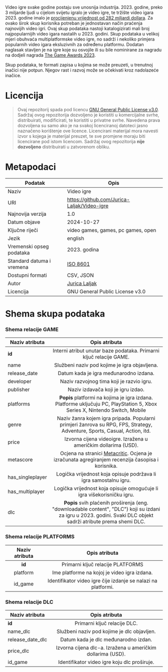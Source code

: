 Video igre svake godine postaju sve unosnija industrija. 2023. godine, preko 3 miljarde ljudi u cijelom svijetu igralo je video igre, te tržište video igara 2023. godine imalo je [procijenjenu vrijednost od 282 miljardi dollara](https://explodingtopics.com/blog/number-of-gamers). Za ovako širok skup korisnika potreban je jednostavan način praćenja najnovijih video igri. Ovaj skup podataka nastoji katalogizirati mali broj najpopularnijih video igara nastalih u 2023. godini. Skup podataka u velikoj mjeri obuhvaća multiplatformske video igre, no sadrži i nekoliko primjera popularnih video igara eksluzivnih za određenu platformu. Dodatan naglasak stavljen je na igre koje su osvojile ili su bile nominirane za nagradu na dodjeli nagrada [The Game Awards 2023](https://en.wikipedia.org/wiki/The_Game_Awards_2023). 

Skup podataka, te formati zapisa u kojima se može preuzeti, u trenutnoj inačici nije potpun. Njegov rast i razvoj može se očekivati kroz nadolazeće inačice.

# Licencija
> Ovaj repozitorij spada pod licencu [GNU General Public License v3.0](https://www.gnu.org/licenses/gpl-3.0.html). Sadržaj ovog repozitorija dozvoljeno je koristiti u komercijalne svrhe, distribuirati, modificirati, te koristiti u privatne svrhe. Navedena prava dozvoljena su samo ako je na svakoj licenciranoj datoteci jasno naznačeno korištenje ove licence. Licencirani materijal mora navesti izvor s kojega je materijal preuzet, te sve promjene moraju biti licencirane pod istom licencom. Sadržaj ovog repozitorija **nije dozvoljeno** distribuirati u zatvorenom obliku.

# Metapodaci

| Podatak                    | Opis                                                                |
|----------------------------|---------------------------------------------------------------------|
| Naziv                      | Video igre                                                          |
| URI                        | https://github.com/Jurica-Laljak/Video-igre                         |
| Najnovija verzija          | 1.0                                                                 |
| Datum objave               | 2024-10-27                                                          |
| Ključne riječi             | video games, games, pc games, open                                  |
| Jezik                      | english                                                             |
| Vremenski opseg podataka   | 2023. godina                                                        |
| Standard datuma i vremena  | [ISO 8601](https://www.iso.org/iso-8601-date-and-time-format.html)  |
| Dostupni formati           | CSV, JSON                                                           |
| Autor                      | [Jurica Laljak](https://github.com/Jurica-Laljak)                   |
| Licencija                  | GNU General Public License v3.0                                     |

# Shema skupa podataka

### Shema relacije GAME

| **Naziv atributa**    |                                                                           **Opis atributa**                                                                          |
|-----------------------|:--------------------------------------------------------------------------------------------------------------------------------------------------------------------:|
| **id**                | Interni atribut unutar baze podataka. Primarni ključ relacije GAME.                                                                                                  |
| name                  | Službeni naziv pod kojime je igra objavljena.                                                                                                                        |
| release_date          | Datum kada je igra međunarodno izdana.                                                                                                                               |
| developer             | Naziv razvojnog tima koji je razvio igru.                                                                                                                            |
| publisher             | Naziv izdavača koji je igru izdao.                                                                                                                                   |
| platforms             | **Popis** platformi na kojima je igra izdana. Platforme uključuju PC, PlayStation 5, Xbox Series X, Nintendo Switch, Mobile                                          |
| genre                 | Naziv žanra kojem igra pripada. Popularni primjeri žanrova su RPG, FPS, Strategy, Adventure, Sports, Casual, Action, itd.                                            |
| price                 | Izvorna cijena videoigre. Izražena u američkim dollarima (USD).                                                                                                      |
| metascore             | Ocjena na stranici [Metacritic](https://www.metacritic.com/). Ocjena je izračunata agregiranjem recenzija časopisa i korisnika.                                      |            
| has_singleplayer      | Logička vrijednost koja opisuje podržava li igra samostalnu igru.                                                                                                    |
| has_multiplayer       | Logička vrijednost koja opisuje omogućuje li igra višekorisničku igru.                                                                                               |
| dlc                   | **Popis** svih plaćenih proširenja (eng. "downloadable content", "DLC") koji su izdani za igru u 2023. godini. Svaki DLC objekt sadrži atribute prema shemi DLC.     |


### Shema relacije PLATFORMS

| Naziv atributa |                          Opis atributa                         |
|:--------------:|:--------------------------------------------------------------:|
| **id**         |                Primarni ključ relacije PLATFORMS               |
| platform       |          Ime platforme na kojoj je video igra izdana.          |
| id_game        | Identifikator video igre čije izdanje se nalazi na platformi.  |


### Shema relacije DLC

| **Naziv atributa**  |                      **Opis atributa**                      |
|---------------------|:-----------------------------------------------------------:|
| **id**              | Primarni ključ relacije DLC.                                |
| name_dlc            | Službeni naziv pod kojime je dlc objavljen.                 |
| release_date_dlc    | Datum kada je dlc međunarodno izdan.                        |
| price_dlc           | Izvorna cijena dlc-a. Izražena u američkim dollarima (USD). |
| id_game             | Identifikator video igre koju dlc proširuje.                |
